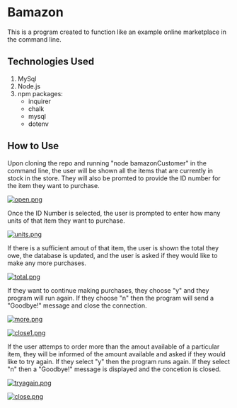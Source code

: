 # Bamazon

This is a program created to function like an example online marketplace in the command line.

## Technologies Used

1. MySql
1. Node.js
1. npm packages:
    * inquirer
    * chalk
    * mysql
    * dotenv

## How to Use

Upon cloning the repo and running "node bamazonCustomer" in the command line, the user will be shown all the items that are currently in stock in the store. They will also be promted to provide the ID number for the item they want to purchase. 

[![open.png](https://s15.postimg.cc/cq8pyhnx7/open.png)](https://postimg.cc/image/ofcpmgevr/)

Once the ID Number is selected, the user is prompted to enter how many units of that item they want to purchase. 

[![units.png](https://s15.postimg.cc/jtgle713f/units.png)](https://postimg.cc/image/pueab9npj/)

If there is a sufficient amout of that item, the user is shown the total they owe, the database is updated, and the user is asked if they would like to make any more purchases. 

[![total.png](https://s15.postimg.cc/5n0uj088r/total.png)](https://postimg.cc/image/f7kh5vxkn/)

If they want to continue making purchases, they choose "y" and they program will run again. If they choose "n" then the program will send a "Goodbye!" message and close the connection.

[![more.png](https://s15.postimg.cc/ypf4lvzob/more.png)](https://postimg.cc/image/dsiwh81nb/)

[![close1.png](https://s15.postimg.cc/kizdqobyj/close1.png)](https://postimg.cc/image/8h3zwj2pz/)

If the user attemps to order more than the amout available of a particular item, they will be informed of the amount available and asked if they would like to try again. If they select "y" then the program runs again. If they select "n" then a "Goodbye!" message is displayed and the concetion is closed. 

[![tryagain.png](https://s15.postimg.cc/3v7vo7c23/tryagain.png)](https://postimg.cc/image/wkurkug1z/)

[![close.png](https://s15.postimg.cc/8tve2r30b/close.png)](https://postimg.cc/image/ly0yffv1z/)
